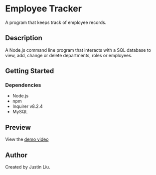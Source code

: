 # Employee Tracker

A program that keeps track of employee records.

## Description

A Node.js command line program that interacts with a SQL database to view, add, change or delete departments, roles or employees.

## Getting Started

### Dependencies

* Node.js
* npm
* Inquirer v8.2.4
* MySQL

## Preview

View the [demo video](https://drive.google.com/file/d/1PZMJDnBnYbbgs07ll4L2YhJaTIS7UMBK/view)

## Author

Created by Justin Liu.
